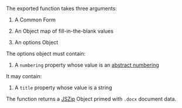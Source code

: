 The exported function takes three arguments:

1. A Common Form

2. An Object map of fill-in-the-blank values

3. An options Object

The options object must contain:

1. A `numbering` property whose value is an [abstract numbering](https://npmjs.com/packages/abstract-numbering)

It may contain:

1. A `title` property whose value is a string

The function returns a [JSZip](https://npmjs.com/packages/jszip) Object primed with `.docx` document data.
